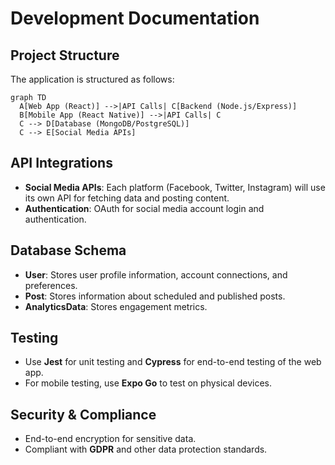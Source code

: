 ﻿# Development Documentation

## Project Structure
The application is structured as follows:

```mermaid
graph TD
  A[Web App (React)] -->|API Calls| C[Backend (Node.js/Express)]
  B[Mobile App (React Native)] -->|API Calls| C
  C --> D[Database (MongoDB/PostgreSQL)]
  C --> E[Social Media APIs]

```

## API Integrations
- **Social Media APIs**: Each platform (Facebook, Twitter, Instagram) will use its own API for fetching data and posting content.
- **Authentication**: OAuth for social media account login and authentication.

## Database Schema
- **User**: Stores user profile information, account connections, and preferences.
- **Post**: Stores information about scheduled and published posts.
- **AnalyticsData**: Stores engagement metrics.

## Testing
- Use **Jest** for unit testing and **Cypress** for end-to-end testing of the web app.
- For mobile testing, use **Expo Go** to test on physical devices.

## Security & Compliance
- End-to-end encryption for sensitive data.
- Compliant with **GDPR** and other data protection standards.

